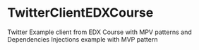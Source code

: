 # TwitterClientEDXCourse

Twitter Example client from EDX Course with MPV patterns and Dependencies Injections example with MVP pattern
